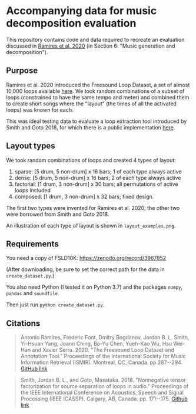 # Accompanying data for music decomposition evaluation

This repository contains code and data required to recreate an evaluation discussed in [Ramires et al. 2020]((https://github.com/aframires/freesound-loop-annotator)) (in Section 6: "Music generation and decomposition").

## Purpose

Ramires et al. 2020 introduced the Freesound Loop Dataset, a set of almost 10,000 loops available [here](https://zenodo.org/record/3967852). We took random combinations of a subset of loops (constrained to have the same tempo and meter) and combined them to create short songs where the "layout" (the times of all the activated loops) was known for each.

This was ideal testing data to evaluate a loop extraction tool introduced by Smith and Goto 2018, for which there is a public implementation [here](https://github.com/jblsmith/loopextractor).

## Layout types

We took random combinations of loops and created 4 types of layout:

1. sparse: [5 drum, 5 non-drum] x 16 bars; 1 of each type always active
2. dense: [5 drum, 5 non-drum] x 16 bars; 2 of each type always active
3. factorial: [1 drum, 3 non-drum] x 30 bars; all permutations of active loops included
4. composed: [1 drum, 3 non-drum] x 32 bars; fixed design.

The first two types were invented for Ramires et al. 2020; the other two were borrowed from Smith and Goto 2018.

An illustration of each type of layout is shown in `layout_examples.png`.

## Requirements

You need a copy of FSLD10K: https://zenodo.org/record/3967852

(After downloading, be sure to set the correct path for the data in `create_dataset.py`.)

You also need Python (I tested it on Python 3.7) and the packages `numpy`, `pandas` and `soundfile`.

Then just run `python create_dataset.py`.

## Citations

> Antonio Ramires, Frederic Font, Dmitry Bogdanov, Jordan B. L. Smith, Yi-Hsuan Yang, Joann Ching, Bo-Yu Chen, Yueh-Kao Wu, Hsu Wei-Han and Xavier Serra. 2020. "The Freesound Loop Dataset and Annotation Tool." Proceedings of the International Society for Music Information Retrieval (ISMIR). Montreal, QC, Canada. pp 287--294. [GitHub link](https://github.com/aframires/freesound-loop-annotator)

> Smith, Jordan B. L., and Goto, Masataka. 2018. "Nonnegative tensor factorization for source separation of loops in audio." Proceedings of the IEEE International Conference on Acoustics, Speech and Signal Processing (IEEE ICASSP). Calgary, AB, Canada. pp. 171--175. [Github link](https://github.com/jblsmith/loopextractor)